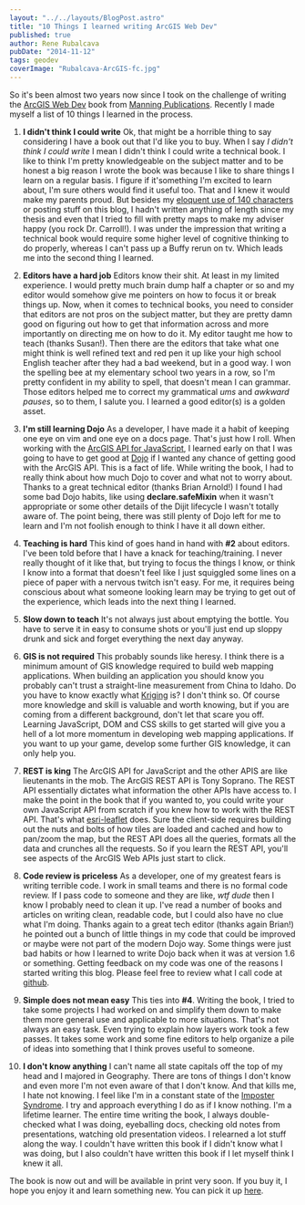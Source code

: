 ```yaml
---
layout: "../../layouts/BlogPost.astro"
title: "10 Things I learned writing ArcGIS Web Dev"
published: true
author: Rene Rubalcava
pubDate: "2014-11-12"
tags: geodev
coverImage: "Rubalcava-ArcGIS-fc.jpg"
---
```


So it's been almost two years now since I took on the challenge of writing the [ArcGIS Web Dev](http://manning.com/rubalcava/?a_aid=rrubalcava) book from [Manning Publications](http://www.manning.com/?a_aid=rrubalcava). Recently I made myself a list of 10 things I learned in the process.

1. **I didn't think I could write** Ok, that might be a horrible thing to say considering I have a book out that I'd like you to buy. When I say _I didn't think I could write_ I mean I didn't think I could write a technical book. I like to think I'm pretty knowledgeable on the subject matter and to be honest a big reason I wrote the book was because I like to share things I learn on a regular basis. I figure if it'something I'm excited to learn about, I'm sure others would find it useful too. That and I knew it would make my parents proud. But besides my [eloquent use of 140 characters](https://twitter.com/odoenet) or posting stuff on this blog, I hadn't written anything of length since my thesis and even that I tried to fill with pretty maps to make my adviser happy (you rock Dr. Carroll!). I was under the impression that writing a technical book would require some higher level of cognitive thinking to do properly, whereas I can't pass up a Buffy rerun on tv. Which leads me into the second thing I learned.

2. **Editors have a hard job** Editors know their shit. At least in my limited experience. I would pretty much brain dump half a chapter or so and my editor would somehow give me pointers on how to focus it or break things up. Now, when it comes to technical books, you need to consider that editors are not pros on the subject matter, but they are pretty damn good on figuring out how to get that information across and more importantly on directing me on how to do it. My editor taught me how to teach (thanks Susan!). Then there are the editors that take what one might think is well refined text and red pen it up like your high school English teacher after they had a bad weekend, but in a good way. I won the spelling bee at my elementary school two years in a row, so I'm pretty confident in my ability to spell, that doesn't mean I can grammar. Those editors helped me to correct my grammatical _ums_ and _awkward pauses_, so to them, I salute you. I learned a good editor(s) is a golden asset.

3. **I'm still learning Dojo** As a developer, I have made it a habit of keeping one eye on vim and one eye on a docs page. That's just how I roll. When working with the [ArcGIS API for JavaScript](https://developers.arcgis.com/javascript/), I learned early on that I was going to have to get good at [Dojo](http://dojotoolkit.org/) if I wanted any chance of getting good with the ArcGIS API. This is a fact of life. While writing the book, I had to really think about how much Dojo to cover and what not to worry about. Thanks to a great technical editor (thanks Brian Arnold!) I found I had some bad Dojo habits, like using **declare.safeMixin** when it wasn't appropriate or some other details of the Dijit lifecycle I wasn't totally aware of. The point being, there was still plenty of Dojo left for me to learn and I'm not foolish enough to think I have it all down either.

4. **Teaching is hard** This kind of goes hand in hand with **#2** about editors. I've been told before that I have a knack for teaching/training. I never really thought of it like that, but trying to focus the things I know, or think I know into a format that doesn't feel like I just squiggled some lines on a piece of paper with a nervous twitch isn't easy. For me, it requires being conscious about what someone looking learn may be trying to get out of the experience, which leads into the next thing I learned.

5. **Slow down to teach** It's not always just about emptying the bottle. You have to serve it in easy to consume shots or you'll just end up sloppy drunk and sick and forget everything the next day anyway.

6. **GIS is not required** This probably sounds like heresy. I think there is a minimum amount of GIS knowledge required to build web mapping applications. When building an application you should know you probably can't trust a straight-line measurement from China to Idaho. Do you have to know exactly what [Kriging](http://support.esri.com/en/knowledgebase/GISDictionary/term/kriging) is? I don't think so. Of course more knowledge and skill is valuable and worth knowing, but if you are coming from a different background, don't let that scare you off. Learning JavaScript, DOM and CSS skills to get started will give you a hell of a lot more momentum in developing web mapping applications. If you want to up your game, develop some further GIS knowledge, it can only help you.

7. **REST is king** The ArcGIS API for JavaScript and the other APIS are like lieutenants in the mob. The ArcGIS REST API is Tony Soprano. The REST API essentially dictates what information the other APIs have access to. I make the point in the book that if you wanted to, you could write your own JavaScript API from scratch if you knew how to work with the REST API. That's what [esri-leaflet](https://github.com/Esri/esri-leaflet) does. Sure the client-side requires building out the nuts and bolts of how tiles are loaded and cached and how to pan/zoom the map, but the REST API does all the queries, formats all the data and crunches all the requests. So if you learn the REST API, you'll see aspects of the ArcGIS Web APIs just start to click.

8. **Code review is priceless** As a developer, one of my greatest fears is writing terrible code. I work in small teams and there is no formal code review. If I pass code to someone and they are like, _wtf dude_ then I know I probably need to clean it up. I've read a number of books and articles on writing clean, readable code, but I could also have no clue what I'm doing. Thanks again to a great tech editor (thanks again Brian!) he pointed out a bunch of little things in my code that could be improved or maybe were not part of the modern Dojo way. Some things were just bad habits or how I learned to write Dojo back when it was at version 1.6 or something. Getting feedback on my code was one of the reasons I started writing this blog. Please feel free to review what I call code at [github](https://github.com/odoe).

9. **Simple does not mean easy** This ties into **#4**. Writing the book, I tried to take some projects I had worked on and simplify them down to make them more general use and applicable to more situations. That's not always an easy task. Even trying to explain how layers work took a few passes. It takes some work and some fine editors to help organize a pile of ideas into something that I think proves useful to someone.

10. **I don't know anything** I can't name all state capitals off the top of my head and I majored in Geography. There are tons of things I don't know and even more I'm not even aware of that I don't know. And that kills me, I hate not knowing. I feel like I'm in a constant state of the [Imposter Syndrome](http://www.hanselman.com/blog/ImAPhonyAreYou.aspx). I try and approach everything I do as if I know nothing. I'm a lifetime learner. The entire time writing the book, I always double-checked what I was doing, eyeballing docs, checking old notes from presentations, watching old presentation videos. I relearned a lot stuff along the way. I couldn't have written this book if I didn't know what I was doing, but I also couldn't have written this book if I let myself think I knew it all.

The book is now out and will be available in print very soon. If you buy it, I hope you enjoy it and learn something new. You can pick it up [here](http://manning.com/rubalcava/?a_aid=rrubalcava).

